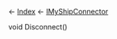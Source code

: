 ← [Index](Api-Index) ← [IMyShipConnector](Sandbox.ModAPI.Ingame.IMyShipConnector)

void Disconnect()